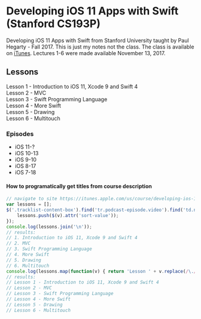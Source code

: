 # Developing iOS 11 Apps with Swift (Stanford CS193P)

Developing iOS 11 Apps with Swift from Stanford University taught by Paul Hegarty - Fall 2017. This is just my notes not the class. The class is available on [iTunes](https://itunes.apple.com/us/course/developing-ios-11-apps-with-swift/id1309275316). Lectures 1-6 were made available November 13, 2017.

## Lessons
Lesson 1 - Introduction to iOS 11, Xcode 9 and Swift 4  
Lesson 2 - MVC  
Lesson 3 - Swift Programming Language  
Lesson 4 - More Swift  
Lesson 5 - Drawing  
Lesson 6 - Multitouch  

### Episodes
- iOS 11-?
- iOS 10-13
- iOS 9-10
- iOS 8-17
- iOS 7-18

#### How to programatically get titles from course description
```javascript
// navigate to site https://itunes.apple.com/us/course/developing-ios-11-apps-with-swift/id1309275316
var lessons = [];
$('.tracklist-content-box').find('tr.podcast-episode.video').find('td.name').each(function(k,v) { 
    lessons.push($(v).attr('sort-value')); 
});
console.log(lessons.join('\n'));
// results:
// 1. Introduction to iOS 11, Xcode 9 and Swift 4
// 2. MVC
// 3. Swift Programming Language
// 4. More Swift
// 5. Drawing
// 6. Multitouch
console.log(lessons.map(function(v) { return 'Lesson ' + v.replace(/\./,' -'); }).join('\n'));
// results:
// Lesson 1 - Introduction to iOS 11, Xcode 9 and Swift 4
// Lesson 2 - MVC
// Lesson 3 - Swift Programming Language
// Lesson 4 - More Swift
// Lesson 5 - Drawing
// Lesson 6 - Multitouch
```